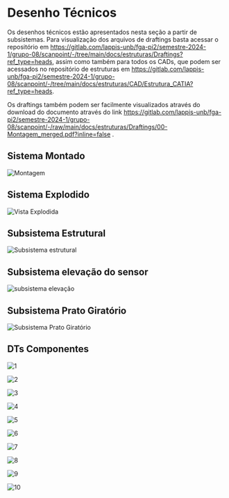 # Desenho Técnicos

Os desenhos técnicos estão apresentados nesta seção a partir de subsistemas. Para visualização dos arquivos de draftings basta acessar o repositório em https://gitlab.com/lappis-unb/fga-pi2/semestre-2024-1/grupo-08/scanpoint/-/tree/main/docs/estruturas/Draftings?ref_type=heads, assim como também para todos os CADs, que podem ser acessados no repositório de estruturas em https://gitlab.com/lappis-unb/fga-pi2/semestre-2024-1/grupo-08/scanpoint/-/tree/main/docs/estruturas/CAD/Estrutura_CATIA?ref_type=heads.

Os draftings também podem ser facilmente visualizados através do download do documento através do link https://gitlab.com/lappis-unb/fga-pi2/semestre-2024-1/grupo-08/scanpoint/-/raw/main/docs/estruturas/Draftings/00-Montagem_merged.pdf?inline=false .

## Sistema Montado
![Montagem](../estruturas/imagens/DTs/Montagem-1.png)

## Sistema Explodido
![Vista Explodida](../estruturas/imagens/DTs/Vista_explodida-1.png)

## Subsistema Estrutural

![Subsistema estrutural](../estruturas/imagens/DTs/Subsistemas/Subsistema_estrutural-1.png)

## Subsistema elevação do sensor 

![subsistema elevação](../estruturas/imagens/DTs/Subsistemas/Subsistema_de_elevacao_da_camera-1.png)

## Subsistema Prato Giratório

![Subsistema Prato Giratório](../estruturas/imagens/DTs/Subsistemas/Subsistema_do_prato_giratorio-1.png)

## DTs Componentes 

![1](../estruturas/imagens/DTs/Part/Caixa_eletronica_tampa-1.png)

![2](../estruturas/imagens/DTs/Part/estrutura_aluminio_estrudado-1.png)

![3](../estruturas/imagens/DTs/Part/estrutura_cantoneira_20x20-1.png)

![4](../estruturas/imagens/DTs/Part/Prato_acoplamento-1.png)

![5](../estruturas/imagens/DTs/Part/prato_suporte-1.png)

![6](../estruturas/imagens/DTs/Part/prato_suporte_motor-1.png)

![7](../estruturas/imagens/DTs/Part/trilho_castanha-1.png)

![8](../estruturas/imagens/DTs/Part/trilho_encaixe_camera-1.png)

![9](../estruturas/imagens/DTs/Part/trilho_encaixe_trilho-1.png)

![10](../estruturas/imagens/DTs/Part/trilho_encaixe_trilho_inferior-1.png)


